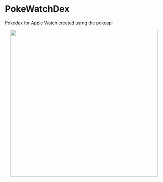 # PokeWatchDex

Pokedex for Apple Watch created using the pokeapi 

<p align="center">
<img src="https://github.com/kadm91/assets/blob/main/PokeWatchDex.gif"  width=“150” height="470" /> 
</p>

